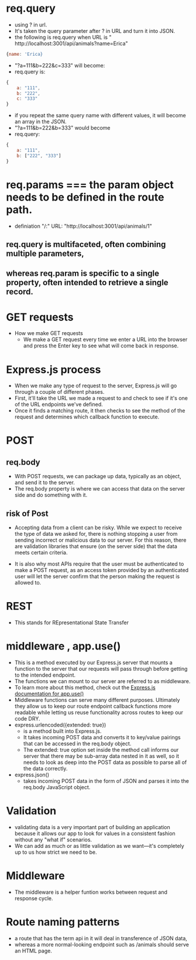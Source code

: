 # req.query
- using ? in url.
- It's taken the query parameter after ? in URL and turn it into JSON.
- the following is req.query when URL is " http://localhost:3001/api/animals?name=Erica"
```js
{name: 'Erica}
```
- "?a=111&b=222&c=333" will become:
- req.query is:
```js
{
    a: "111",
    b: "222",
    c: "333"
}
```
- if you repeat the same query name with different values, it will become an array in the JSON.
- "?a=111&b=222&b=333" would become 
- req.query:
```js
{
    a: "111",
    b: ["222", "333"]
}
```

# req.params === the param object needs to be defined in the route path. 
- definiation "<route>/:<parameterName>" URL: "http://localhost:3001/api/animals/1"

## req.query is multifaceted, often combining multiple parameters, 
## whereas req.param is specific to a single property, often intended to retrieve a single record.

# GET requests
- How we make GET requests
    - We make a GET request every time we enter a URL into the browser and press the Enter key to see what will come back in response.

# Express.js process
- When we make any type of request to the server, Express.js will go through a couple of different phases. 
- First, it'll take the URL we made a request to and check to see if it's one of the URL endpoints we've defined. 
- Once it finds a matching route, it then checks to see the method of the request and determines which callback function to execute.

# POST
## req.body
- With POST requests, we can package up data, typically as an object, and send it to the server. 
- The req.body property is where we can access that data on the server side and do something with it.

## risk of Post
- Accepting data from a client can be risky. While we expect to receive the type of data we asked for, there is nothing stopping a user from sending incorrect or malicious data to our server. For this reason, there are validation libraries that ensure (on the server side) that the data meets certain criteria.

- It is also why most APIs require that the user must be authenticated to make a POST request, as an access token provided by an authenticated user will let the server confirm that the person making the request is allowed to.

# REST
- This stands for REpresentational State Transfer

# middleware , app.use()
- This is a method executed by our Express.js server that mounts a function to the server that our requests will pass through before getting to the intended endpoint. 
- The functions we can mount to our server are referred to as middleware.
- To learn more about this method, check out the [Express.js documentation for app.use()](https://expressjs.com/en/4x/api.html#app.use)
- Middleware functions can serve many different purposes. Ultimately they allow us to keep our route endpoint callback functions more readable while letting us reuse functionality across routes to keep our code DRY.
- express.urlencoded({extended: true})
    - is a method built into Express.js. 
    - It takes incoming POST data and converts it to key/value pairings that can be accessed in the req.body object. 
    - The extended: true option set inside the method call informs our server that there may be sub-array data nested in it as well, so it needs to look as deep into the POST data as possible to parse all of the data correctly.
- express.json()
    - takes incoming POST data in the form of JSON and parses it into the req.body JavaScript object.

# Validation
- validating data is a very important part of building an application because it allows our app to look for values in a consistent fashion without any "what if" scenarios.
- We can add as much or as little validation as we want—it's completely up to us how strict we need to be.

# Middleware
- The middleware is a helper funtion works between request and response cycle.

# Route naming patterns
- a route that has the term api in it will deal in transference of JSON data, 
- whereas a more normal-looking endpoint such as /animals should serve an HTML page.